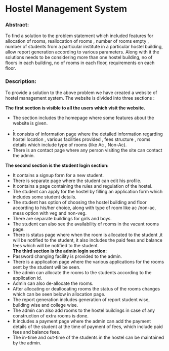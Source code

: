 # Hostel Management System

<h3>Abstract:</h3>
To find a solution to the problem statement which included features for allocation of rooms, reallocation of rooms , number of rooms empty , number of students from a particular institute in a particular hostel building, allow report generation according to various parameters. Along with it the solutions needs to be considering more than one hostel building, no of floors in each building, no of rooms in each floor, requirements on each floor.

<h3>Description:</h3>
To provide a solution to the above problem we have created a website of hostel management system.
The website is divided into three sections :

<b>The first section is visible to all the users which visit the website.</b>
<ul>
<li>The section includes the homepage where some features about the website is given.</li> , 
<li>It consists of information page where the detailed information regarding hostel location , various facilities provided , fees structure , rooms details which include type of rooms (like Ac , Non-Ac).</li>
<li>There is an contact page where any person visiting the site can contact the admin.</li>
</ul>

<b>The second section is the student login section:</b>
<ul><li>It contains a signup form for a new student.</li>
<li>There is separate page where the student can edit his profile.</li>
<li>It contains a page containing the rules and regulation of the hostel.</li>
<li>The student can apply for the hostel by filling an application form which includes some student details.</li>
<li>The student has option of choosing the hostel building and floor according to his/her choice, along with type of room like ac /non-ac, mess option with veg and non-veg.</li>
<li>There are separate buildings for girls and boys.</li>
<li>The student can also see the availability of rooms in the vacant rooms page.</li>
<li>There is status page where when the room is allocated to the student ,it will be notified to the student, it also includes the paid fees and balance fees which will be notified to the student.</li> 
<b>The third section is the admin login section:</b>
<li>Password changing facility is provided to the admin.</li>
<li>There is a application page where the various applications for the rooms sent by the student will be seen.</li>
<li>The admin can allocate the rooms to the students according to the application id.</li>
<li>Admin can also de-allocate the rooms.</li>
<li>After allocating or deallocating rooms the status of the rooms changes which can be seen below in allocation page.</li>
<li>The report generation includes generation of report student wise, building wise and college wise.</li>
<li>The admin can also add rooms to the hostel buildings in case of any construction of extra rooms is done.</li>
<li>It includes a payment page where the admin can add the payment details of the student at the time of payment of fees, which include paid fees and balance fees.</li>
<li>The in-time and out-time of the students in the hostel can be maintained by the admin.</li>
  </ul>
